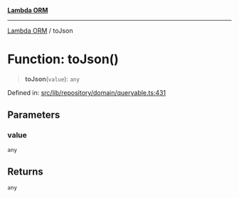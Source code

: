 [**Lambda ORM**](../README.md)

***

[Lambda ORM](../README.md) / toJson

# Function: toJson()

> **toJson**(`value`): `any`

Defined in: [src/lib/repository/domain/queryable.ts:431](https://github.com/lambda-orm/lambdaorm-base/blob/5f10bdc7d0f008296efbcbe89bc2bf1ed03aaaef/src/lib/repository/domain/queryable.ts#L431)

## Parameters

### value

`any`

## Returns

`any`
